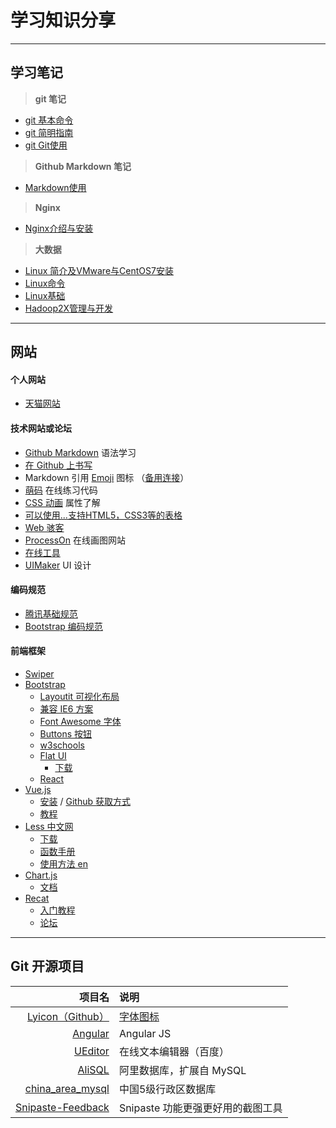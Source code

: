 # 学习知识分享

---

## 学习笔记

> **git 笔记**

* [git 基本命令](git_notes/Git基本命令.md)
* [git 简明指南](git_notes/Git简明指南.md)
* [git Git使用](git_notes/Git使用.md)


> **Github Markdown 笔记**

* [Markdown使用](markdown/Markdown文档使用说明和案例.md)


> **Nginx**

* [Nginx介绍与安装](Nginx/Nginx介绍与安装.md)


> **大数据**
  + [Linux 简介及VMware与CentOS7安装](linux/linux简介及VMware与CentOS7安装.md)
  + [Linux命令](http://man.linuxde.net)
  + [Linux基础](bigData/linux基础.md)
  + [Hadoop2X管理与开发](bigData/Hadoop2X管理与开发.md)






---

## 网站

#### 个人网站

* [天猫网站](https://limingt.com)


#### 技术网站或论坛

* [Github Markdown](https://guides.github.com/features/mastering-markdown/) 语法学习
* [在 Github 上书写](https://help.github.com/categories/writing-on-github/)
* Markdown 引用 [Emoji](http://emoji-cheat-sheet.com/) 图标 （[备用连接](https://www.webpagefx.com/tools/emoji-cheat-sheet/)）
* [萌码](http://www.mengma.com/) 在线练习代码
* [CSS 动画](http://oli.jp/2010/css-animatable-properties/) 属性了解
* [可以使用...支持HTML5，CSS3等的表格](http://caniuse.com/)
* [Web 骇客](http://www.webhek.com)
* [ProcessOn](https://www.processon.com/) 在线画图网站
* [在线工具](http://tool.oschina.net/)
* [UIMaker](http://www.uimaker.com) UI 设计

#### 编码规范

* [腾讯基础规范](http://tguide.qq.com/main/index.htm)
* [Bootstrap 编码规范](http://codeguide.bootcss.com/)

#### 前端框架

* [Swiper](http://www.swiper.com.cn/)
* [Bootstrap](http://www.bootcss.com/)
    + [Layoutit 可视化布局](http://www.bootcss.com/p/layoutit/)
    + [兼容 IE6 方案](http://www.bootcss.com/p/bsie/)
    + [Font Awesome 字体](http://www.bootcss.com/p/font-awesome/)
    + [Buttons 按钮](http://www.bootcss.com/p/buttons/)
    + [w3schools](http://w3schools.bootcss.com/default.html)
    + [Flat UI](http://www.bootcss.com/p/flat-ui/)
        - [下载](https://github.com/designmodo/Flat-UI/archive/master.zip)
    + [React](https://react.bootcss.com/)
* [Vue.js](https://cn.vuejs.org/)
    + [安装](https://cn.vuejs.org/v2/guide/installation.html) / [Github 获取方式](https://github.com/vuejs/vue)
    + [教程](https://cn.vuejs.org/v2/guide/)
* [Less 中文网](http://lesscss.cn/)
    + [下载](http://lesscss.cn/#download-options)
    + [函数手册](http://lesscss.cn/functions/)
    + [使用方法 en](http://lesscss.cn/usage/)
* [Chart.js](http://www.chartjs.org/)
    + [文档](http://www.chartjs.org/docs/latest/)
* [Recat]()
    + [入门教程](http://www.ruanyifeng.com/blog/2015/03/react.html)
    + [论坛](http://react-china.org/)

---


## Git 开源项目

项目名|说明
---:|:---
[Lyicon（Github）](https://github.com/ijry/lyicon.git)|[字体图标](http://lyicon.lingyun.net/)
[Angular](https://github.com/angular/angular.git)|Angular JS
[UEditor](https://github.com/fex-team/ueditor.git)|在线文本编辑器（百度）
[AliSQL](https://github.com/alibaba/AliSQL.git)|阿里数据库，扩展自 MySQL
[china_area_mysql](https://github.com/kakuilan/china_area_mysql.git)|中国5级行政区数据库
[Snipaste-Feedback](https://github.com/liulex/Snipaste-Feedback.git)|Snipaste 功能更强更好用的截图工具
